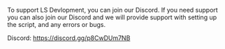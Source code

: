 To support LS Devlopment, you can join our Discord. If you need support you can also join our Discord and we will provide support with setting up the script, and any errors or bugs.

Discord: https://discord.gg/p8CwDUm7NB
